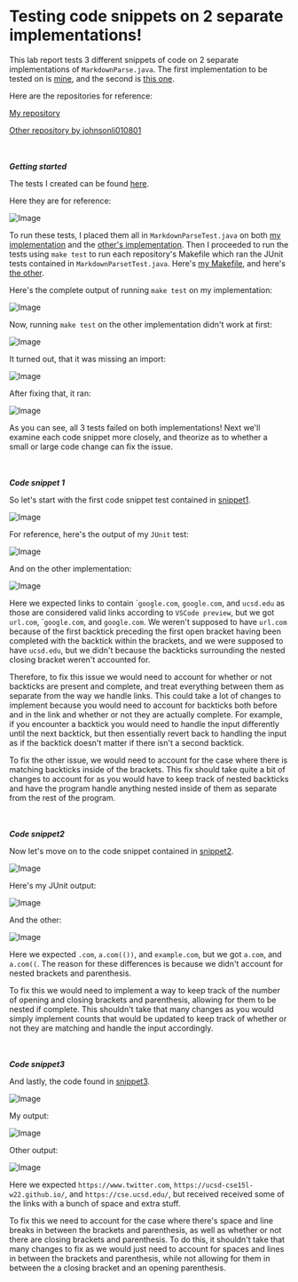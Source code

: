 # Testing code snippets on 2 separate implementations!
This lab report tests 3 different snippets of code on 2 separate implementations of `MarkdownParse.java`. The first implementation to be tested on is [mine](https://github.com/LippsVega/markdown-parse/blob/main/MarkdownParseTest.java), and the second is [this one](https://github.com/johnsonli010801/markdown-parse/blob/main/MarkdownParse.java).

Here are the repositories for reference:

[My repository](https://github.com/LippsVega/markdown-parse)

[Other repository by johnsonli010801](https://github.com/johnsonli010801/markdown-parse)
<br /><br /><br />

***Getting started***

The tests I created can be found [here](https://github.com/LippsVega/markdown-parse/blob/main/MarkdownParseTest.java).

Here they are for reference:

![Image](tests.png)

To run these tests, I placed them all in `MarkdownParseTest.java` on both [my implementation](https://github.com/LippsVega/markdown-parse/blob/main/MarkdownParseTest.java) and the [other's implementation](https://github.com/johnsonli010801/markdown-parse/blob/main/MarkdownParseTest.java). Then I proceeded to run the tests using `make test` to run each repository's Makefile which ran the JUnit tests contained in `MarkdownParsetTest.java`. Here's [my Makefile](https://github.com/LippsVega/markdown-parse/blob/main/Makefile), and here's [the other](https://github.com/johnsonli010801/markdown-parse/blob/main/makefile).

Here's the complete output of running `make test` on my implementation:

![Image](test-output.png)

Now, running `make test` on the other implementation didn't work at first:

![Image](other-test-issue.png)

It turned out, that it was missing an import:

![Image](other-test-fix.png)

After fixing that, it ran:

![Image](other-test-output.png)

As you can see, all 3 tests failed on both implementations! Next we'll examine each code snippet more closely, and theorize as to whether a small or large code change can fix the issue.
<br /><br /><br />

***Code snippet 1***

So let's start with the first code snippet test contained in [snippet1](https://github.com/LippsVega/markdown-parse/blob/main/snippet1.md).

![Image](snippet1.png)

For reference, here's the output of my `JUnit` test:

![Image](snippet1-output.png)

And on the other implementation:

![Image](other-snippet1-output.png)

Here we expected links to contain \``google.com`, `google.com`, and `ucsd.edu` as those are considered valid links according to `VSCode preview`, but we got `url.com`, \``google.com`, and `google.com`. We weren't supposed to have `url.com` because of the first backtick preceding the first open bracket having been completed with the backtick within the brackets, and we were supposed to have `ucsd.edu`, but we didn't because the backticks surrounding the nested closing bracket weren't accounted for.

Therefore, to fix this issue we would need to account for whether or not backticks are present and complete, and treat everything between them as separate from the way we handle links. This could take a lot of changes to implement because you would need to account for backticks both before and in the link and whether or not they are actually complete. For example, if you encounter a backtick you would need to handle the input differently until the next backtick, but then essentially revert back to handling the input as if the backtick doesn't matter if there isn't a second backtick.

To fix the other issue, we would need to account for the case where there is matching backticks inside of the brackets. This fix should take quite a bit of changes to account for as you would have to keep track of nested backticks and have the program handle anything nested inside of them as separate from the rest of the program.
<br /><br /><br />

***Code snippet2***

Now let's move on to the code snippet contained in [snippet2](https://github.com/LippsVega/markdown-parse/blob/main/snippet2.md).

![Image](snippet2.png)

Here's my JUnit output:

![Image](snippet2-output.png)

And the other:

![Image](other-snippet2-output.png)

Here we expected `.com`, `a.com(())`, and `example.com`, but we got `a.com`, and `a.com((`. The reason for these differences is because we didn't account for nested brackets and parenthesis.

To fix this we would need to implement a way to keep track of the number of opening and closing brackets and parenthesis, allowing for them to be nested if complete. This shouldn't take that many changes as you would simply implement counts that would be updated to keep track of whether or not they are matching and handle the input accordingly. 
<br /><br /><br />

***Code snippet3***

And lastly, the code found in [snippet3](https://github.com/LippsVega/markdown-parse/blob/main/snippet3.md).

![Image](snippet3.png)

My output:

![Image](snippet3-output.png)

Other output:

![Image](other-snippet3-output.png)

Here we expected `https://www.twitter.com`, `https://ucsd-cse15l-w22.github.io/`, and `https://cse.ucsd.edu/`, but received received some of the links with a bunch of space and extra stuff.

To fix this we need to account for the case where there's space and line breaks in between the brackets and parenthesis, as well as whether or not there are closing brackets and parenthesis. To do this, it shouldn't take that many changes to fix as we would just need to account for spaces and lines in between the brackets and parenthesis, while not allowing for them in between the a closing bracket and an opening parenthesis.
